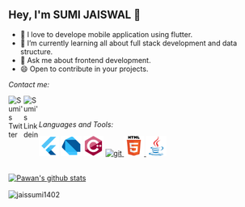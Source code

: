 ## Hey, I'm SUMI JAISWAL 👋






- 🔭 I love to develope mobile application using flutter.
- 🌱 I’m currently learning all about full stack development and data structure.
- 💬 Ask me about frontend development.
- 😄 Open to contribute in your projects.




*Contact me:*





<a href="https://twitter.com/quarantinedsumi">
  <img align="left" alt="Sumi's Twitter" width="30px" src="https://cdn.jsdelivr.net/npm/simple-icons@v3/icons/twitter.svg" />
</a>
<a href="https://www.linkedin.com/in/sumi-jaiswal-678798191/">
  <img align="left" alt="Sumi's Linkdein" width="30px" src="https://cdn.jsdelivr.net/npm/simple-icons@v3/icons/linkedin.svg" />
</a>


<br/>
<br/>



*Languages and Tools:*  

<code><img height="40" width="40" src="https://raw.githubusercontent.com/github/explore/80688e429a7d4ef2fca1e82350fe8e3517d3494d/topics/flutter/flutter.png"></code>
<code><img height="40" width="40" src="https://raw.githubusercontent.com/github/explore/80688e429a7d4ef2fca1e82350fe8e3517d3494d/topics/dart/dart.png"></code>
<img src="https://raw.githubusercontent.com/devicons/devicon/master/icons/cplusplus/cplusplus-original.svg" alt="cplusplus" width="40" height="40"/> </a> <a href="https://www.w3schools.com/css/" target="_blank">  <img src="https://www.vectorlogo.zone/logos/git-scm/git-scm-icon.svg" alt="git" width="40" height="40"/> </a> <a href="https://www.w3.org/html/" target="_blank"> <img src="https://raw.githubusercontent.com/devicons/devicon/master/icons/html5/html5-original-wordmark.svg" alt="html5" width="40" height="40"/> </a> <a href="https://www.adobe.com/in/products/illustrator.html" target="_blank"> <img src="https://raw.githubusercontent.com/devicons/devicon/master/icons/java/java-original.svg" alt="java" width="40" height="40"/> </a> <a href="https://www.linux.org/" target="_blank">  
  <br/>


<a href="https://github.com/jaissumi1402">
 <img align="center" src="https://github-readme-stats.vercel.app/api?username=jaissumi1402&show_icons=true&theme=light&line_height=27" alt="Pawan's github stats"/>
</a>
  <p><img align="center" src="https://github-readme-streak-stats.herokuapp.com/?user=jaissumi1402&" alt="jaissumi1402" /></p>

<div align="center">

</div>


